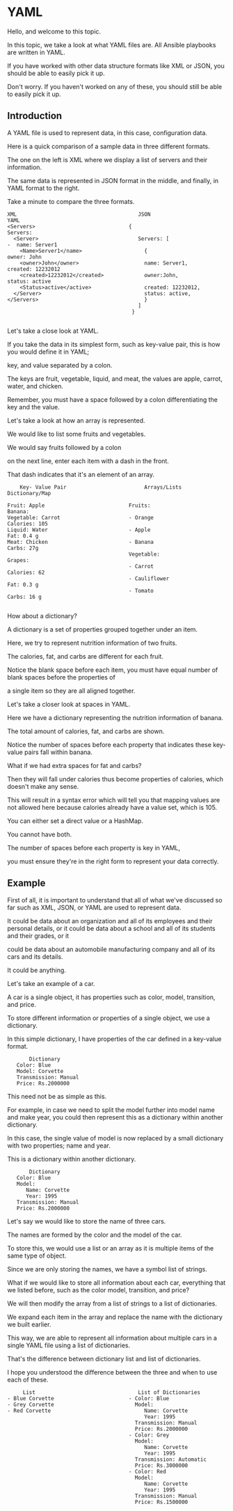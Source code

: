 # YAML

Hello, and welcome to this topic.

In this topic, we take a look at what YAML files are. All Ansible playbooks are written in YAML.

If you have worked with other data structure formats like XML or JSON, you should be able to easily pick it up.

Don't worry. If you haven't worked on any of these, you should still be able to easily pick it up.


## Introduction

A YAML file is used to represent data, in this case, configuration data.

Here is a quick comparison of a sample data in three different formats.

The one on the left is XML where we display a list of servers and their information.

The same data is represented in JSON format in the middle, and finally, in YAML format to the right.

Take a minute to compare the three formats.

```
XML                                       JSON                              YAML
<Servers>                              {                                 Servers:
  <Server>                                Servers: [                        -  name: Server1  
    <Name>Server1</name>                    {                                  owner: John
    <owner>John</owner>                     name: Server1,                     created: 12232012
    <created>12232012</created>             owner:John,                        status: active
    <Status>active</active>                 created: 12232012,
  </Server>                                 status: active,
</Servers>                                  }
                                          ]
                                        }  
  
 ```
 
Let's take a close look at YAML.

If you take the data in its simplest form, such as key-value pair, this is how you would define it in YAML; 

key, and value separated by a colon.

The keys are fruit, vegetable, liquid, and meat, the values are apple, carrot, water, and chicken.

Remember, you must have a space followed by a colon differentiating the key and the value.

Let's take a look at how an array is represented.

We would like to list some fruits and vegetables.

We would say fruits followed by a colon

on the next line, enter each item with a dash in the front.

That dash indicates that it's an element of an array.


```
    Key- Value Pair                         Arrays/Lists                       Dictionary/Map

Fruit: Apple                           Fruits:                             Banana:
Vegetable: Carrot                      - Orange                                 Calories: 105
Liquid: Water                          - Apple                                  Fat: 0.4 g
Meat: Chicken                          - Banana                                 Carbs: 27g
                                       Vegetable:                          Grapes:
                                       - Carrot                                 Calories: 62 
                                       - Cauliflower                            Fat: 0.3 g
                                       - Tomato                                 Carbs: 16 g
                                       
```

How about a dictionary?

A dictionary is a set of properties grouped together under an item.

Here, we try to represent nutrition information of two fruits.

The calories, fat, and carbs are different for each fruit.

Notice the blank space before each item, you must have equal number of blank spaces before the properties of 

a single item so they are all aligned together.

Let's take a closer look at spaces in YAML.

Here we have a dictionary representing the nutrition information of banana.

The total amount of calories, fat, and carbs are shown.

Notice the number of spaces before each property that indicates these key-value pairs fall within banana.

What if we had extra spaces for fat and carbs?

Then they will fall under calories thus become properties of calories, which doesn't make any sense.

This will result in a syntax error which will tell you that mapping values are not allowed here because calories already have a value set, which is 105.

You can either set a direct value or a HashMap.

You cannot have both.

The number of spaces before each property is key in YAML,

you must ensure they're in the right form to represent your data correctly.


## Example

First of all, it is important to understand that all of what we've discussed so far such as XML, JSON, or YAML are used to represent data.

It could be data about an organization and all of its employees and their personal details, or it could be data about a school and all of its students and their grades, or it 

could be data about an automobile manufacturing company and all of its cars and its details.

It could be anything.

Let's take an example of a car.

A car is a single object, it has properties such as color, model, transition, and price.

To store different information or properties of a single object, we use a dictionary.

In this simple dictionary, I have properties of the car defined in a key-value format.

```
       Dictionary
   Color: Blue
   Model: Corvette
   Transmission: Manual
   Price: Rs.2000000
```
This need not be as simple as this.

For example, in case we need to split the model further into model name and make year, you could then represent this as a dictionary within another dictionary.

In this case, the single value of model is now replaced by a small dictionary with two properties; name and year.

This is a dictionary within another dictionary.

```
       Dictionary
   Color: Blue
   Model:
      Name: Corvette
      Year: 1995
   Transmission: Manual
   Price: Rs.2000000
```

Let's say we would like to store the name of three cars.

The names are formed by the color and the model of the car.

To store this, we would use a list or an array as it is multiple items of the same type of object.

Since we are only storing the names, we have a symbol list of strings.

What if we would like to store all information about each car, everything that we listed before, such as the color model, transition, and price?

We will then modify the array from a list of strings to a list of dictionaries.

We expand each item in the array and replace the name with the dictionary we built earlier.

This way, we are able to represent all information about multiple cars in a single YAML file using a list of dictionaries.

That's the difference between dictionary list and list of dictionaries.

I hope you understood the difference between the three and when to use each of these.

```
     List                                 List of Dictionaries
- Blue Corvette                        - Color: Blue
- Grey Corvette                          Model:  
- Red Corvette                              Name: Corvette
                                            Year: 1995
                                         Transmission: Manual
                                         Price: Rs.2000000
                                       - Color: Grey
                                         Model:
                                            Name: Corvette
                                            Year: 1995
                                         Transmission: Automatic
                                         Price: Rs.3000000
                                       - Color: Red
                                         Model:
                                            Name: Corvette
                                            Year: 1995
                                         Transmission: Manual
                                         Price: Rs.1500000
```
